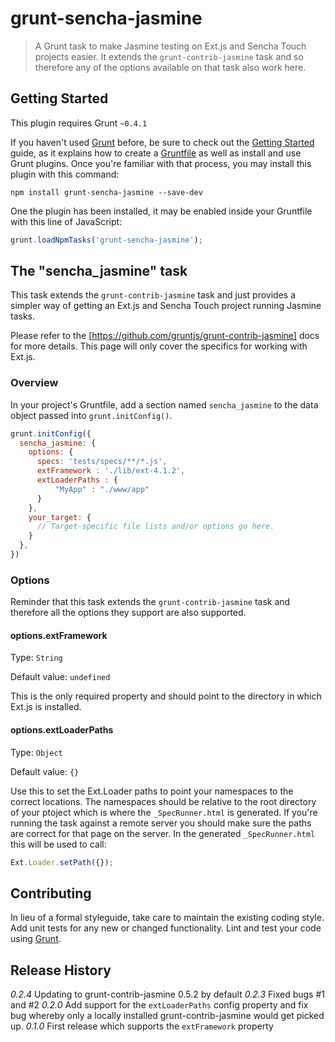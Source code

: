 # grunt-sencha-jasmine

> A Grunt task to make Jasmine testing on Ext.js and Sencha Touch projects easier. It extends the `grunt-contrib-jasmine` task and so therefore any of the options available on that task also work here.

## Getting Started
This plugin requires Grunt `~0.4.1`

If you haven't used [Grunt](http://gruntjs.com/) before, be sure to check out the [Getting Started](http://gruntjs.com/getting-started) guide, as it explains how to create a [Gruntfile](http://gruntjs.com/sample-gruntfile) as well as install and use Grunt plugins. Once you're familiar with that process, you may install this plugin with this command:

```shell
npm install grunt-sencha-jasmine --save-dev
```

One the plugin has been installed, it may be enabled inside your Gruntfile with this line of JavaScript:

```js
grunt.loadNpmTasks('grunt-sencha-jasmine');
```

## The "sencha_jasmine" task

This task extends the ```grunt-contrib-jasmine``` task and just provides a simpler way of getting an Ext.js and Sencha Touch project running Jasmine tasks.

Please refer to the [https://github.com/gruntjs/grunt-contrib-jasmine] docs for more details. This page will only cover the specifics for working with Ext.js.

### Overview
In your project's Gruntfile, add a section named `sencha_jasmine` to the data object passed into `grunt.initConfig()`.

```js
grunt.initConfig({
  sencha_jasmine: {
    options: {
      specs: 'tests/specs/**/*.js',
      extFramework : './lib/ext-4.1.2',
      extLoaderPaths : {
          "MyApp" : "./www/app"
      }
    },
    your_target: {
      // Target-specific file lists and/or options go here.
    }
  },
})
```

### Options

Reminder that this task extends the ```grunt-contrib-jasmine``` task and therefore all the options they support are also supported.

#### options.extFramework

Type: `String`

Default value: `undefined`

This is the only required property and should point to the directory in which Ext.js is installed.

#### options.extLoaderPaths

Type: `Object`

Default value: `{}`

Use this to set the Ext.Loader paths to point your namespaces to the correct locations. The namespaces should be relative to the root directory of your ptoject which is where the `_SpecRunner.html` is generated. If you're running the task against a remote server you should make sure the paths are correct for that page on the server. In the generated `_SpecRunner.html` this will be used to call:

```js
Ext.Loader.setPath({});
```

## Contributing
In lieu of a formal styleguide, take care to maintain the existing coding style. Add unit tests for any new or changed functionality. Lint and test your code using [Grunt](http://gruntjs.com/).

## Release History

_0.2.4_ Updating to grunt-contrib-jasmine 0.5.2 by default
_0.2.3_ Fixed bugs #1 and #2
_0.2.0_ Add support for the `extLoaderPaths` config property and fix bug whereby only a locally installed grunt-contrib-jasmine would get picked up.
_0.1.0_ First release which supports the `extFramework` property
